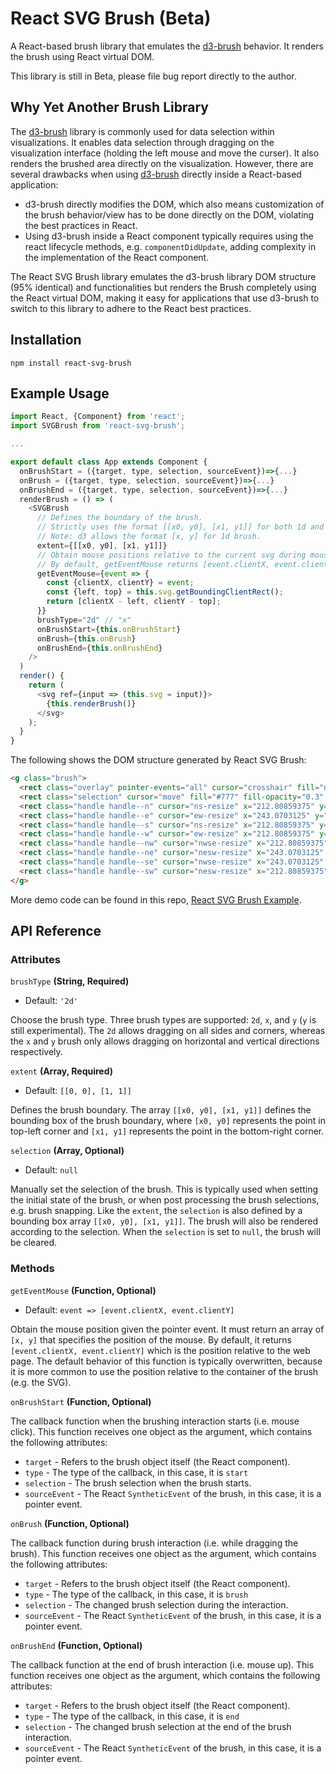 # React SVG Brush (Beta)

A React-based brush library that emulates the [d3-brush](https://github.com/d3/d3-brush) behavior. It renders the brush using React virtual DOM.

This library is still in Beta, please file bug report directly to the author.

## Why Yet Another Brush Library

The [d3-brush](https://github.com/d3/d3-brush) library is commonly used for data selection within visualizations. It enables data selection through dragging on the visualization interface (holding the left mouse and move the curser). It also renders the brushed area directly on the visualization. However, there are several drawbacks when using [d3-brush](https://github.com/d3/d3-brush) directly inside a React-based application:

- d3-brush directly modifies the DOM, which also means customization of the brush behavior/view has to be done directly on the DOM, violating the best practices in React.
- Using d3-brush inside a React component typically requires using the react lifecycle methods, e.g. `componentDidUpdate`, adding complexity in the implementation of the React component.

The React SVG Brush library emulates the d3-brush library DOM structure (95% identical) and functionalities but renders the Brush completely using the React virtual DOM, making it easy for applications that use d3-brush to switch to this library to adhere to the React best practices.

## Installation

```
npm install react-svg-brush
```

## Example Usage

```javascript
import React, {Component} from 'react';
import SVGBrush from 'react-svg-brush';

...

export default class App extends Component {
  onBrushStart = ({target, type, selection, sourceEvent})=>{...}
  onBrush = ({target, type, selection, sourceEvent})=>{...}
  onBrushEnd = ({target, type, selection, sourceEvent})=>{...}
  renderBrush = () => (
    <SVGBrush
      // Defines the boundary of the brush.
      // Strictly uses the format [[x0, y0], [x1, y1]] for both 1d and 2d brush.
      // Note: d3 allows the format [x, y] for 1d brush.
      extent={[[x0, y0], [x1, y1]]}
      // Obtain mouse positions relative to the current svg during mouse events.
      // By default, getEventMouse returns [event.clientX, event.clientY]
      getEventMouse={event => {
        const {clientX, clientY} = event;
        const {left, top} = this.svg.getBoundingClientRect();
        return [clientX - left, clientY - top];
      }}
      brushType="2d" // "x"
      onBrushStart={this.onBrushStart}
      onBrush={this.onBrush}
      onBrushEnd={this.onBrushEnd}
    />
  )
  render() {
    return (
      <svg ref={input => (this.svg = input)}>
        {this.renderBrush()}
      </svg>
    );
  }
}
```

The following shows the DOM structure generated by React SVG Brush:

```html
<g class="brush">
  <rect class="overlay" pointer-events="all" cursor="crosshair" fill="none" x="40" y="10" width="380" height="350"></rect>
  <rect class="selection" cursor="move" fill="#777" fill-opacity="0.3" stroke="#fff" shape-rendering="crispEdges" x="217.80859375" y="144.046875" width="30.26171875" height="185.546875"></rect>
  <rect class="handle handle--n" cursor="ns-resize" x="212.80859375" y="139.046875" width="40.26171875" height="10" fill="none" pointer-events="visible"></rect>
  <rect class="handle handle--e" cursor="ew-resize" x="243.0703125" y="139.046875" width="10" height="195.546875" fill="none" pointer-events="visible"></rect>
  <rect class="handle handle--s" cursor="ns-resize" x="212.80859375" y="324.59375" width="40.26171875" height="10" fill="none" pointer-events="visible"></rect>
  <rect class="handle handle--w" cursor="ew-resize" x="212.80859375" y="139.046875" width="10" height="195.546875" fill="none" pointer-events="visible"></rect>
  <rect class="handle handle--nw" cursor="nwse-resize" x="212.80859375" y="139.046875" width="10" height="10" fill="none" pointer-events="visible"></rect>
  <rect class="handle handle--ne" cursor="nesw-resize" x="243.0703125" y="139.046875" width="10" height="10" fill="none" pointer-events="visible"></rect>
  <rect class="handle handle--se" cursor="nwse-resize" x="243.0703125" y="324.59375" width="10" height="10" fill="none" pointer-events="visible"></rect>
  <rect class="handle handle--sw" cursor="nesw-resize" x="212.80859375" y="324.59375" width="10" height="10" fill="none" pointer-events="visible"></rect>
</g>
```

More demo code can be found in this repo, [React SVG Brush Example](https://github.com/kenns29/react-svg-brush-example).

## API Reference

### Attributes

`brushType` **(String, Required)**

- Default: `'2d'`

Choose the brush type. Three brush types are supported: `2d`, `x`, and `y` (`y` is still experimental). The `2d` allows dragging on all sides and corners, whereas the `x` and `y` brush only allows dragging on horizontal and vertical directions respectively.

`extent` **(Array, Required)**

- Default: `[[0, 0], [1, 1]]`

Defines the brush boundary. The array `[[x0, y0], [x1, y1]]` defines the bounding box of the brush boundary, where `[x0, y0]` represents the point in top-left corner and `[x1, y1]` represents the point in the bottom-right corner.

`selection` **(Array, Optional)**

- Default: `null`

Manually set the selection of the brush. This is typically used when setting the initial state of the brush, or when post processing the brush selections, e.g. brush snapping. Like the `extent`, the `selection` is also defined by a bounding box array `[[x0, y0], [x1, y1]]`. The brush will also be rendered according to the selection. When the `selection` is set to `null`, the brush will be cleared.

### Methods

`getEventMouse` **(Function, Optional)**

- Default: `event => [event.clientX, event.clientY]`

Obtain the mouse position given the pointer event. It must return an array of `[x, y]` that specifies the position of the mouse. By default, it returns `[event.clientX, event.clientY]` which is the position relative to the web page. The default behavior of this function is typically overwritten, because it is more common to use the position relative to the container of the brush (e.g. the SVG).

`onBrushStart` **(Function, Optional)**

The callback function when the brushing interaction starts (i.e. mouse click). This function receives one object as the argument, which contains the following attributes:

- `target` - Refers to the brush object itself (the React component).
- `type` - The type of the callback, in this case, it is `start`
- `selection` - The brush selection when the brush starts.
- `sourceEvent` - The React `SyntheticEvent` of the brush, in this case, it is a pointer event.

`onBrush` **(Function, Optional)**

The callback function during brush interaction (i.e. while dragging the brush). This function receives one object as the argument, which contains the following attributes:

- `target` - Refers to the brush object itself (the React component).
- `type` - The type of the callback, in this case, it is `brush`
- `selection` - The changed brush selection during the interaction.
- `sourceEvent` - The React `SyntheticEvent` of the brush, in this case, it is a pointer event.

`onBrushEnd` **(Function, Optional)**

The callback function at the end of brush interaction (i.e. mouse up). This function receives one object as the argument, which contains the following attributes:

- `target` - Refers to the brush object itself (the React component).
- `type` - The type of the callback, in this case, it is `end`
- `selection` - The changed brush selection at the end of the brush interaction.
- `sourceEvent` - The React `SyntheticEvent` of the brush, in this case, it is a pointer event.

